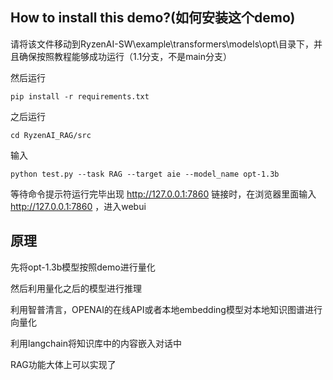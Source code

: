 ## **How to install this demo?(如何安装这个demo)**

请将该文件移动到RyzenAI-SW\example\transformers\models\opt\目录下，并且确保按照教程能够成功运行（1.1分支，不是main分支）

然后运行

```
pip install -r requirements.txt
```

之后运行

```
cd RyzenAI_RAG/src
```

输入

```
python test.py --task RAG --target aie --model_name opt-1.3b
```

等待命令提示符运行完毕出现 http://127.0.0.1:7860 链接时，在浏览器里面输入 http://127.0.0.1:7860 ，进入webui

## 原理

先将opt-1.3b模型按照demo进行量化

然后利用量化之后的模型进行推理

利用智普清言，OPENAI的在线API或者本地embedding模型对本地知识图谱进行向量化

利用langchain将知识库中的内容嵌入对话中

RAG功能大体上可以实现了
